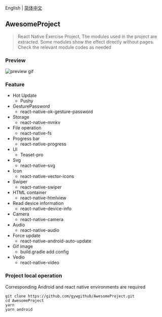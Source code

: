 English | [简体中文](./README.zh-CN.md)

## AwesomeProject

> React Native Exercise Project, The modules used in the project are extracted. Some modules show the effect directly without pages. Check the relevant module codes as needed


### Preview

![preview gif](./images/preview.gif)

### Feature

- Hot Update
  - Pushy
- GesturePassword
  - react-native-ok-gesture-password
- Storage
  - react-native-mmkv
- File operation
  - react-native-fs
- Progress bar
  - react-native-progress
- UI
  - Teaset-pro
- Svg
  - react-native-svg
- Icon
  - react-native-vector-icons
- Swiper
  - react-native-swiper
- HTML container
  - react-native-htmlview
- Read device information
  - react-native-device-info
- Camera
  - react-native-camera
- Audio
  - react-native-audio
- Force update
  - react-native-android-auto-update
- Gif image
  - build.gradle add config
- Vedio
  - react-native-video

### Project local operation

Corresponding Android and react native environments are required

~~~
git clone https://github.com/gywgithub/AwesomeProject.git
cd AwesomeProject
yarn
yarn android
~~~
